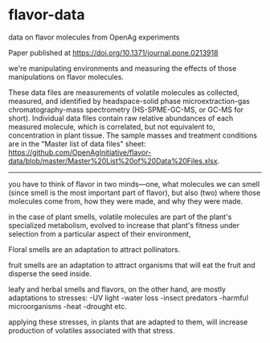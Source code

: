 # flavor-data
data on flavor molecules from OpenAg experiments

Paper published at https://doi.org/10.1371/journal.pone.0213918

we're manipulating environments and measuring the effects of those manipulations on flavor molecules.

These data files are measurements of volatile molecules as collected, measured, and identified by headspace-solid phase microextraction-gas chromatography-mass spectrometry (HS-SPME-GC-MS, or GC-MS for short). Individual data files contain raw relative abundances of each measured molecule, which is correlated, but not equivalent to, concentration in plant tissue. The sample masses and treatment conditions are in the "Master list of data files" sheet: https://github.com/OpenAgInitiative/flavor-data/blob/master/Master%20List%20of%20Data%20Files.xlsx. 

----------

you have to think of flavor in two minds—one, what molecules we can smell (since smell is the most important part of flavor), but also (two) where those molecules come from, how they were made, and why they were made.

in the case of plant smells, volatile molecules are part of the plant's specialized metabolism, evolved to increase that plant's fitness under selection from a particular aspect of their environment,

Floral smells are an adaptation to attract pollinators.

fruit smells are an adaptation to attract organisms that will eat the fruit and disperse the seed inside.

leafy and herbal smells and flavors, on the other hand, are mostly adaptations to stresses:
-UV light
-water loss
-insect predators
-harmful microorganisms
-heat
-drought
etc.

applying these stresses, in plants that are adapted to them, will increase production of volatiles associated with that stress.
